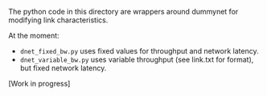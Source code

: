 The python code in this directory are wrappers around dummynet for modifying link characteristics.

At the moment:
* `dnet_fixed_bw.py` uses fixed values for throughput and network latency.
* `dnet_variable_bw.py` uses variable throughput (see link.txt for format), but fixed network latency.

[Work in progress]
